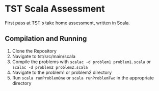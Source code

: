# TST Scala Assessment

First pass at TST's take home assessment, written in Scala. 

## Compilation and Running

1. Clone the Repository
2. Navigate to tst/src/main/scala
3. Compile the problems with `scalac -d problem1 problem1.scala` or `scalac -d problem2 problem2.scala`
4. Navigate to the problem1 or problem2 directory
5. Run `scala runProblemOne` or `scala runProblemTwo` in the appropriate directory
